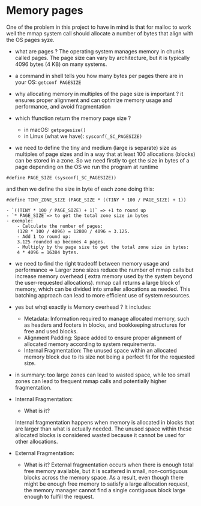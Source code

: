 # Memory pages
One of the problem in this project to have in mind is that for malloc to work well the mmap system call should allocate a number of bytes that align with the OS pages syze.

- what are pages ?
    The operating system manages memory in chunks called pages. The page size can vary by architecture, but it is typically 4096 bytes (4 KB) on many systems.

- a command in shell tells you how many bytes per pages there are in your OS: `getconf PAGESIZE`

- why allocating memory in multiples of  the page size is important ?
    it ensures proper alignment and can optimize memory usage and performance, and avoid fragmentation

- which ffunction return the memory page size ?
    - in macOS: `getpagesize()`
    - in Linux (what we have): `sysconf(_SC_PAGESIZE)`

- we need to define the tiny and medium (large is separate) size as multiples of page sizes and in a way that at least 100 allocations (blocks) can be stored in a zone.
So we need firstly to get the size in bytes of a page depending on the OS we run the program at runtime
```
#define PAGE_SIZE (sysconf(_SC_PAGESIZE))
```
and then we define the size in byte of each zone doing this:
```
#define TINY_ZONE_SIZE (PAGE_SIZE * ((TINY * 100 / PAGE_SIZE) + 1)) 
```
    - `((TINY * 100 / PAGE_SIZE) + 1)` => +1 to round up
    - `* PAGE_SIZE`=> to get the total zone size in bytes
    - exemple:
        - Calculate the number of pages:
        (128 * 100 / 4096) = 12800 / 4096 ≈ 3.125.
        - Add 1 to round up:
        3.125 rounded up becomes 4 pages.
        - Multiply by the page size to get the total zone size in bytes:
        4 * 4096 = 16384 bytes.

- we need to find the right tradeoff between memory usage and performance => Larger zone sizes reduce the number of mmap calls but increase memory overhead ( extra memory used by the system beyond the user-requested allocations). mmap call returns a large block of memory, which can be divided into smaller allocations as needed. This batching approach can lead to more efficient use of system resources.


- yes but whqt exactly is Memory overhead ?
    It includes: 
    - Metadata: Information required to manage allocated memory, such as headers and footers in blocks, and bookkeeping structures for free and used blocks.
    - Alignment Padding: Space added to ensure proper alignment of allocated memory according to system requirements.
    - Internal Fragmentation: The unused space within an allocated memory block due to its size not being a perfect fit for the requested size.

- in summary:
too large zones can lead to wasted space, while too small zones can lead to frequent mmap calls and potentially higher fragmentation.
- Internal Fragmentation:
    - What is it?

    Internal fragmentation happens when memory is allocated in blocks that are larger than what is actually needed. The unused space within these allocated blocks is considered wasted because it cannot be used for other allocations.

- External Fragmentation:
    - What is it?
    External fragmentation occurs when there is enough total free memory available, but it is scattered in small, non-contiguous blocks across the memory space. As a result, even though there might be enough free memory to satisfy a large allocation request, the memory manager cannot find a single contiguous block large enough to fulfill the request.